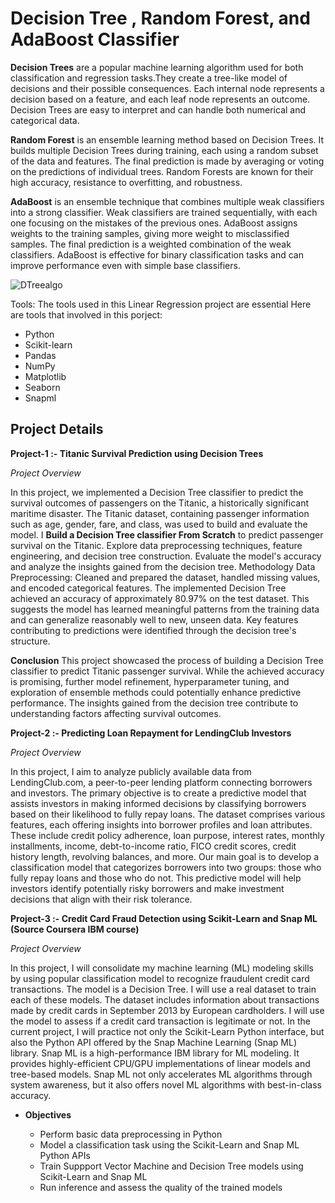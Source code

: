 # Decision Tree , Random Forest, and AdaBoost Classifier

**Decision Trees** are a popular machine learning algorithm used for both classification and regression tasks.They create a tree-like model of decisions and their possible consequences. Each internal node represents a decision based on a feature, and each leaf node represents an outcome. Decision Trees are easy to interpret and can handle both numerical and categorical data.

**Random Forest** is an ensemble learning method based on Decision Trees. It builds multiple Decision Trees during training, each using a random subset of the data and features. The final prediction is made by averaging or voting on the predictions of individual trees. Random Forests are known for their high accuracy, resistance to overfitting, and robustness.

**AdaBoost** is an ensemble technique that combines multiple weak classifiers into a strong classifier. Weak classifiers are trained sequentially, with each one focusing on the mistakes of the previous ones. AdaBoost assigns weights to the training samples, giving more weight to misclassified samples. The final prediction is a weighted combination of the weak classifiers. AdaBoost is effective for binary classification tasks and can improve performance even with simple base classifiers.

![DTreealgo](https://github.com/JAbhi09/Data-Science/assets/143057373/d14a8bcf-4e65-4999-bd1c-60c4fca35dfd)

Tools: The tools used in this Linear Regression project are essential Here are tools that involved in this porject:

- Python
- Scikit-learn
- Pandas
- NumPy
- Matplotlib
- Seaborn
- Snapml

## Project Details

**Project-1 :- Titanic Survival Prediction using Decision Trees** 

*Project Overview* 

In this project, we implemented a Decision Tree classifier to predict the survival outcomes of passengers on the Titanic, a historically significant maritime disaster. The Titanic dataset, containing passenger information such as age, gender, fare, and class, was used to build and evaluate the model. I **Build a Decision Tree classifier From Scratch** to predict passenger survival on the Titanic. Explore data preprocessing techniques, feature engineering, and decision tree construction. Evaluate the model's accuracy and analyze the insights gained from the decision tree. Methodology Data Preprocessing: Cleaned and prepared the dataset, handled missing values, and encoded categorical features. The implemented Decision Tree achieved an accuracy of approximately 80.97% on the test dataset. This suggests the model has learned meaningful patterns from the training data and can generalize reasonably well to new, unseen data. Key features contributing to predictions were identified through the decision tree's structure.

**Conclusion** This project showcased the process of building a Decision Tree classifier to predict Titanic passenger survival. While the achieved accuracy is promising, further model refinement, hyperparameter tuning, and exploration of ensemble methods could potentially enhance predictive performance. The insights gained from the decision tree contribute to understanding factors affecting survival outcomes.

**Project-2 :- Predicting Loan Repayment for LendingClub Investors**

*Project Overview* 

In this project, I aim to analyze publicly available data from LendingClub.com, a peer-to-peer lending platform connecting borrowers and investors. The primary objective is to create a predictive model that assists investors in making informed decisions by classifying borrowers based on their likelihood to fully repay loans. The dataset comprises various features, each offering insights into borrower profiles and loan attributes. These include credit policy adherence, loan purpose, interest rates, monthly installments, income, debt-to-income ratio, FICO credit scores, credit history length, revolving balances, and more. Our main goal is to develop a classification model that categorizes borrowers into two groups: those who fully repay loans and those who do not. This predictive model will help investors identify potentially risky borrowers and make investment decisions that align with their risk tolerance.

**Project-3 :- Credit Card Fraud Detection using Scikit-Learn and Snap ML (Source Coursera IBM course)**

*Project Overview* 

In this project, I will consolidate my machine learning (ML) modeling skills by using popular classification model to recognize fraudulent credit card transactions. The model is a Decision Tree. I will use a real dataset to train each of these models. The dataset includes information about transactions made by credit cards in September 2013 by European cardholders. I will use the model to assess if a credit card transaction is legitimate or not.
In the current project, I will practice not only the Scikit-Learn Python interface, but also the Python API offered by the Snap Machine Learning (Snap ML) library. Snap ML is a high-performance IBM library for ML modeling. It provides highly-efficient CPU/GPU implementations of linear models and tree-based models. Snap ML not only accelerates ML algorithms through system awareness, but it also offers novel ML algorithms with best-in-class accuracy. 

- **Objectives**

  - Perform basic data preprocessing in Python
  - Model a classification task using the Scikit-Learn and Snap ML Python APIs
  - Train Suppport Vector Machine and Decision Tree models using Scikit-Learn and Snap ML
  - Run inference and assess the quality of the trained models



